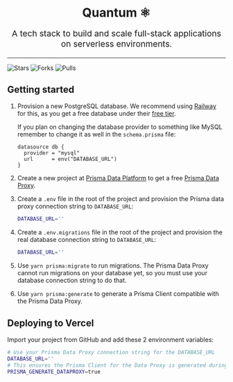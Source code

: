 <h1 align="center">Quantum ⚛️</h1>

<p align="center" style="font-size: 1.2rem">
 A tech stack to build and scale full-stack applications on serverless environments.
</p>

<hr />

<img
  src="https://img.shields.io/github/stars/carlos-dubon/quantum?style=flat-square"
  alt="Stars"
/>
<img
  src="https://img.shields.io/github/forks/carlos-dubon/quantum?style=flat-square"
  alt="Forks"
/>
<img
  src="https://img.shields.io/github/issues-pr/carlos-dubon/quantum?style=flat-square"
  alt="Pulls"
/>

## Getting started

1. Provision a new PostgreSQL database. We recommend using [Railway](https://railway.app/) for this, as you get a free database under their [free tier](https://railway.app/pricing).

   If you plan on changing the database provider to something like MySQL remember to change it as well in the `schema.prisma` file:

   ```prisma
   datasource db {
     provider = "mysql"
     url      = env("DATABASE_URL")
   }
   ```

2. Create a new project at [Prisma Data Platform](https://cloud.prisma.io/projects/create) to get a free [Prisma Data Proxy](https://www.prisma.io/data-platform/proxy).
3. Create a `.env` file in the root of the project and provision the Prisma data proxy connection string to `DATABASE_URL`:

   ```bash
   DATABASE_URL=''
   ```

4. Create a `.env.migrations` file in the root of the project and provision the real database connection string to `DATABASE_URL`:

   ```bash
   DATABASE_URL=''
   ```

5. Use `yarn prisma:migrate` to run migrations. The Prisma Data Proxy cannot run migrations on your database yet, so you must use your database connection string to do that.

6. Use `yarn prisma:generate` to generate a Prisma Client compatible with the Prisma Data Proxy.

## Deploying to Vercel

Import your project from GitHub and add these 2 environment variables:

```bash
# Use your Prisma Data Proxy connection string for the DATABASE_URL
DATABASE_URL=''
# This ensures the Prisma Client for the Data Proxy is generated during the build step.
PRISMA_GENERATE_DATAPROXY=true
```
